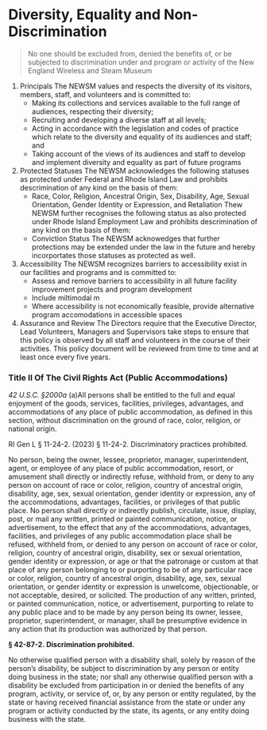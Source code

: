 # Diversity, Equality and Non-Discrimination

> No one should be excluded from, denied the benefits of, or be subjected to discrimination under and program or activity of the New England Wireless and Steam Museum

1. Principals
   The NEWSM values and respects the diversity of its visitors, members, staff, and volunteers and is committed to:
   - Making its collections and services available to the full range of audiences, respecting their diversity;
   - Recruiting and developing a diverse staff at all levels;
   - Acting in accordance with the legislation and codes of practice which relate to the diversity and equality of its audiences and staff; and
   - Taking account of the views of its audiences and staff to develop and implement diversity and equality as part of future programs
2. Protected Statuses
   The NEWSM acknowledges the following statuses as protected under Federal and Rhode Island Law and prohibits descrimination of any kind on the basis of them:
   - Race, Color, Religion, Ancestral Origin, Sex, Disability, Age, Sexual Orientation, Gender Identity or Expression, and Retaliation
     Thew NEWSM further recognises the following status as also protected under Rhode Island Employment Law and prohibits descrimination of any kind on the basis of them:
   - Conviction Status
     The NEWSM acknowedges that further protections may be extended under the law in the future and hereby incorportates those statuses as protected as well.
3. Accessibility
   The NEWSM recognizes barriers to accessibility exist in our facilities and programs and is committed to:
   - Assess and remove barriers to accessibility in all future facility improvement projects and program development
   - Include miltimodal m
   - Where accessibility is not economically feasible, provide alternative program accomodations in accessible spaces
4. Assurance and Review
   The Directors require that the Executive Director, Lead Volunteers, Managers and Supervisors take steps to ensure that this policy is observed by all staff and volunteers in the course of their activities.
   This policy document will be reviewed from time to time and at least once every five years.

### Title II Of The Civil Rights Act (Public Accommodations)

_42 U.S.C. §2000a_ (a)All persons shall be entitled to the full and equal enjoyment of the goods, services, facilities, privileges, advantages, and accommodations of any place of public accommodation, as defined in this section, without discrimination on the ground of race, color, religion, or national origin.

RI Gen L § 11-24-2. (2023)
§ 11-24-2. Discriminatory practices prohibited.

No person, being the owner, lessee, proprietor, manager, superintendent, agent, or employee of any place of public accommodation, resort, or amusement shall directly or indirectly refuse, withhold from, or deny to any person on account of race or color, religion, country of ancestral origin, disability, age, sex, sexual orientation, gender identity or expression, any of the accommodations, advantages, facilities, or privileges of that public place. No person shall directly or indirectly publish, circulate, issue, display, post, or mail any written, printed or painted communication, notice, or advertisement, to the effect that any of the accommodations, advantages, facilities, and privileges of any public accommodation place shall be refused, withheld from, or denied to any person on account of race or color, religion, country of ancestral origin, disability, sex or sexual orientation, gender identity or expression, or age or that the patronage or custom at that place of any person belonging to or purporting to be of any particular race or color, religion, country of ancestral origin, disability, age, sex, sexual orientation, or gender identity or expression is unwelcome, objectionable, or not acceptable, desired, or solicited. The production of any written, printed, or painted communication, notice, or advertisement, purporting to relate to any public place and to be made by any person being its owner, lessee, proprietor, superintendent, or manager, shall be presumptive evidence in any action that its production was authorized by that person.

**§ 42-87-2. Discrimination prohibited.**

No otherwise qualified person with a disability shall, solely by reason of the person’s disability, be subject to discrimination by any person or entity doing business in the state; nor shall any otherwise qualified person with a disability be excluded from participation in or denied the benefits of any program, activity, or service of, or, by any person or entity regulated, by the state or having received financial assistance from the state or under any program or activity conducted by the state, its agents, or any entity doing business with the state.